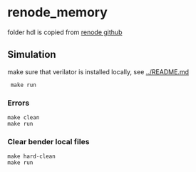 # renode_memory

folder hdl is copied from [renode github](https://github.com/renode/renode/tree/master/src/Plugins/VerilatorPlugin/VerilatorIntegrationLibrary/hdl)

## Simulation

make sure that verilator is installed locally, see [../README.md](../README.md)

```
 make run
```

### Errors
```
make clean
make run
```

### Clear bender local files
```
make hard-clean
make run
```